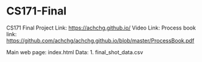 # CS171-Final
CS171 Final
Project Link: https://achchg.github.io/
Video Link:
Process book link: https://github.com/achchg/achchg.github.io/blob/master/ProcessBook.pdf

Main web page: index.html
Data:
    1. final_shot_data.csv
